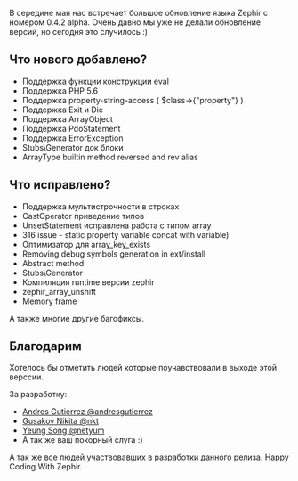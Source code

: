 В середине мая нас встречает большое обновление языка Zephir с номером 0.4.2 alpha. Очень давно мы уже не делали обновление версий, но сегодня это случилось :)

## Что нового добавлено?

-	Поддержка функции конструкции eval
-	Поддержка PHP 5.6
-	Поддержка property-string-access ( $class->{"property"} )
-	Поддержка Exit и Die
-	Поддержка ArrayObject
-	Поддержка PdoStatement
-	Поддержка ErrorException
-	Stubs\Generator док блоки
-	ArrayType builtin method reversed and rev alias

## Что исправлено?

-	Поддержка мультистрочности в строках
-	CastOperator приведение типов
-	UnsetStatement исправлена работа с типом array
-	316 issue - static property variable concat with variable)
-	Оптимизатор для array_key_exists
-	Removing debug symbols generation in ext/install
-	Abstract method
-	Stubs\Generator
-	Компиляция runtime версии zephir
-	zephir_array_unshift
-	Memory frame

А также многие другие багофиксы.

## Благодарим

Хотелось бы отметить людей которые поучавствовали в выходе этой верссии.

За разработку:

-	[Andres Gutierrez @andresgutierrez](https://github.com/andresgutierrez)
-	[Gusakov Nikita @nkt](https://github.com/nkt)
-	[Yeung Song @netyum](https://github.com/netyum)
-	А так же ваш покорный слуга :)

А так же все людей участвовавших в разработки данного релиза. Happy Coding With Zephir.
